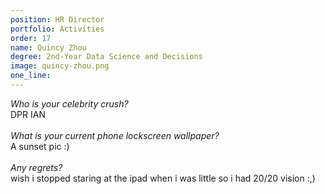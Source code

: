 ```yaml
---
position: HR Director
portfolio: Activities
order: 17
name: Quincy Zhou
degree: 2nd-Year Data Science and Decisions
image: quincy-zhou.png
one_line:
---
```

*Who is your celebrity crush?*
<br>
DPR IAN
<br><br>
*What is your current phone lockscreen wallpaper?*
<br>
A sunset pic :)
<br><br>
*Any regrets?*
<br>
wish i stopped staring at the ipad when i was little so i had 20/20 vision :,)